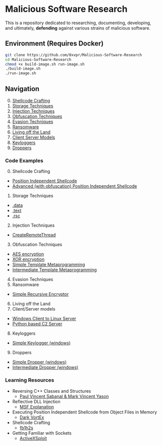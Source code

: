 # Malicious Software Research
This is a repository dedicated to researching, documenting, developing,  
and ultimately, **defending** against various strains of malicious software.

## Environment (Requires Docker)
```bash
git clone https://github.com/0xvpr/Malicious-Software-Research
cd Malicious-Software-Research
chmod +x build-image.sh run-image.sh
./build-image.sh
./run-image.sh
```

## Navigation
00. [Shellcode Crafting](#shellcode-crafting)
01. [Storage Techniques](#storage-techniques)
02. [Injection Techniques](#injection-techniques)
03. [Obfuscation Techniques](#obfuscation-techniques)
04. [Evasion Techniques](#evasion-techniques)
05. [Ransomware](#ransomware)
06. [Living off the Land](#living-off-the-land)
07. [Client Server Models](#client-server-models)
08. [Keyloggers](#keyloggers)
09. [Droppers](#droppers)

### **Code Examples**
00. <a name="shellcode-crafting">Shellcode Crafting</a>
  - <a href="https://github.com/0xvpr/Malicious-Software-Research/blob/main/00.shellcode-crafting/01.independent-shellcode">Position Independent Shellcode</a>
  - <a href="https://github.com/0xvpr/Malicious-Software-Research/blob/main/00.shellcode-crafting/02.independent-shellcode">Advanced (with obfuscation) Position Independent Shellcode</a>
01. <a name="storage-techniques">Storage Techniques</a>
  - <a href="https://github.com/0xvpr/Malicious-Software-Research/blob/main/01.storage-techniques/01.data">.data</a>
  - <a href="https://github.com/0xvpr/Malicious-Software-Research/blob/main/01.storage-techniques/02.text">.text</a>
  - <a href="https://github.com/0xvpr/Malicious-Software-Research/blob/main/01.storage-techniques/03.rsc">.rsc</a>  
02. <a name="injection-techniques">Injection Techniques</a>
  - <a href="https://github.com/0xvpr/Malicious-Software-Research/blob/main/02.injection-techniques/01.crt">CreateRemoteThread</a>
03. <a name="obfuscation-techniques">Obfuscation Techniques</a>
  - <a href="https://github.com/0xvpr/Malicious-Software-Research/blob/main/03.obfuscation-techniques/01.aes">AES encryption</a>
  - <a href="https://github.com/0xvpr/Malicious-Software-Research/blob/main/03.obfuscation-techniques/02.xor">XOR encryption</a>
  - <a href="https://github.com/0xvpr/Malicious-Software-Research/blob/main/03.obfuscation-techniques/03.simple-template-metaprogramming">Simple Template Metaprogramming</a>
  - <a href="https://github.com/0xvpr/Malicious-Software-Research/blob/main/03.obfuscation-techniques/03.intermediate-template-metaprogramming">Intermediate Template Metaprogramming</a>
04. <a name="evasion-techniques">Evasion Techniques</a>
05. <a name="ransomware">Ransomware<a/>
  - <a href="https://github.com/0xvpr/Malicious-Software-Research/blob/main/05.ransomware/01.simple-recursive-encryptor">Simple Recursive Encryptor</a>
06. <a name="living-off-the-land">Living off the Land<a/>
07. <a name="client-server-models">Client/Server models<a/>
  - <a href="https://github.com/0xvpr/Malicious-Software-Research/blob/main/07.socket/01.linux-server">Windows Client to Linux Server</a>
  - <a href="https://github.com/0xvpr/Malicious-Software-Research/blob/main/07.socket/02.python-c2-server">Python based C2 Server</a>
08. <a name="keyloggers">Keyloggers<a/>
  - <a href="https://github.com/0xvpr/Malicious-Software-Research/blob/main/08.keyloggers/01.simple-keylogger">Simple Keylogger (windows)</a>
09. <a name="droppers">Droppers<a/>
  - <a href="https://github.com/0xvpr/Malicious-Software-Research/blob/main/09.droppsers/01.simple-dropper">Simple Dropper (windows)</a>
  - <a href="https://github.com/0xvpr/Malicious-Software-Research/blob/main/09.droppers/02.intermediate-dropper">Intermediate Dropper (windows)</a>

### **Learning Resources**
- Reversing C++ Classes and Structures
    - <a href="https://www.blackhat.com/presentations/bh-dc-07/Sabanal_Yason/Paper/bh-dc-07-Sabanal_Yason-WP.pdf">Paul Vincent Sabanal & Mark Vincent Yason</a>
- Reflective DLL Injection  
    - <a href="https://github.com/rapid7/metasploit-framework/wiki/Using-ReflectiveDll-Injection">MSF Explanation</a>  
- Executing Position Independent Shellcode from Object Files in Memory
    - <a href="https://bruteratel.com/research/feature-update/2021/01/30/OBJEXEC/">Dark VortEx</a>  
- Shellcode Crafting  
    - <a href="https://www.exploit-db.com/docs/english/13610-building-your-own-ud-shellcodes-part-1.pdf">fb1h2s</a>
- Getting Familiar with Sockets
    - <a href="https://www.youtube.com/watch?v=xCEKzqLTvqg&t=1185s">ActiveXSploit</a>
